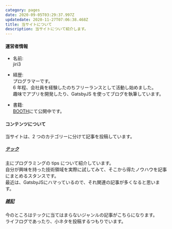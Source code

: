 ```yaml
---
category: pages
date: 2020-09-05T03:29:37.997Z
updatedate: 2020-11-27T07:06:38.468Z
title: 当サイトについて
description: 当サイトについて紹介します。
---
```

#### 運営者情報

- 名前:  
  jiri3

- 経歴:  
  プログラマーです。  
  6 年程、会社員を経験したのちフリーランスとして活動し始めました。  
  趣味でアプリを開発したり、GatsbyJS を使ってブログを執筆しています。

- 書籍:  
  [BOOTH](https://jiri3.booth.pm/)にて公開中です。

#### コンテンツについて

当サイトは、2 つのカテゴリーに分けて記事を投稿しています。

##### [テック](/tech)

主にプログラミングの tips について紹介しています。  
自分が興味を持った技術領域を実際に試してみて、そこから得たノウハウを記事にまとめるスタンスです。  
最近は、GatsbyJSにハマっているので、それ関連の記事が多くなると思います。

##### [雑記](/random_note)

今のところはテックに当てはまらないジャンルの記事がこちらになります。  
ライフログであったり、小ネタを投稿するつもりでいます。
